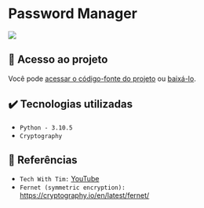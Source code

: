 # Password Manager

<p align="left">
    <img src="https://img.shields.io/badge/Status-Em%20Desenvolvimento-orange?style=for-the-badge"/>
    <!-- <img src="https://img.shields.io/github/license/GabrielSchiavo/password-manager?color=blue&style=for-the-badge"/> -->
</p>

<!-- App de lista desenvolvido com React Native para fins de estudo.

## :hammer: Funcionalidades do projeto
- `Cadastro de tarefa`: cadastro de tarefas a serem feitas.
- `Marcar tarefa como concluída`: possibilidade de marcar tarefas como concluídas. -->

## :file_folder: Acesso ao projeto
Você pode [acessar o código-fonte do projeto](https://github.com/GabrielSchiavo/password-manager) ou [baixá-lo](https://github.com/GabrielSchiavo/password-manager/archive/refs/heads/main.zip).

<!-- ## 	:hammer_and_wrench: Abrir e rodar o projeto
Após baixar o projeto, você pode abrir com o Visual Studio Code. Para o projeto funcionar você deve ter configurado no seu PC:

* Node.js - Versão >=16.14.2

Agora, você deve executar em um terminal o seguinte comando para instalar o Expo:

* npm install --global expo-cli

Após executar esse comando abra outro terminal na pasta do projeto e execute este comando para instalar as dependências do projeto:

* npm install

Agora basta iniciar o projeto com o seguinte comando:

* expo start 
-->

## :heavy_check_mark: Tecnologias utilizadas
* `Python - 3.10.5`
* `Cryptography`

## :page_facing_up: Referências
* `Tech With Tim:` [YouTube](https://www.youtube.com/watch?v=DLn3jOsNRVE&list=WL&index=3&t=4667s)
* `Fernet (symmetric encryption):` https://cryptography.io/en/latest/fernet/

